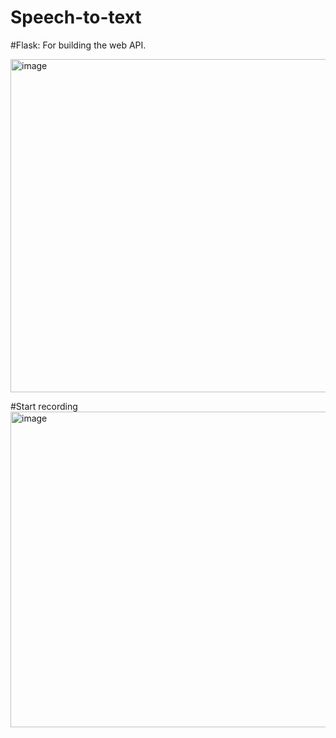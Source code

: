 # Speech-to-text

#Flask: For building the web API.

<img width="533" alt="image" src="https://github.com/user-attachments/assets/17ed85f1-8a5f-4547-84da-aa2de29107e1">

#Start recording
<img width="505" alt="image" src="https://github.com/user-attachments/assets/84310cf2-511c-46cc-a9ec-a0429805773b">


